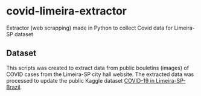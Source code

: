 # covid-limeira-extractor
Extractor (web scrapping) made in Python to collect Covid data for Limeira-SP dataset

## Dataset

This scripts was created to extract data from public bouletins (images) of COVID cases from the Limeira-SP city hall website. The extracted data was processed to update the public Kaggle dataset [COVID-19 in Limeira-SP-Brazil](https://www.kaggle.com/lssilveira11/covid19-in-limeiraspbrazil).
